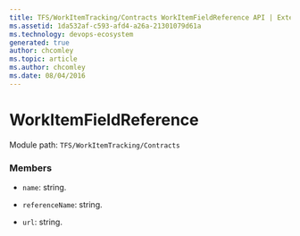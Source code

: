 ```yaml
---
title: TFS/WorkItemTracking/Contracts WorkItemFieldReference API | Extensions for Azure DevOps Services
ms.assetid: 1da532af-c593-afd4-a26a-21301079d61a
ms.technology: devops-ecosystem
generated: true
author: chcomley
ms.topic: article
ms.author: chcomley
ms.date: 08/04/2016
---
```


# WorkItemFieldReference

Module path: `TFS/WorkItemTracking/Contracts`


### Members

* `name`: string. 

* `referenceName`: string. 

* `url`: string. 

